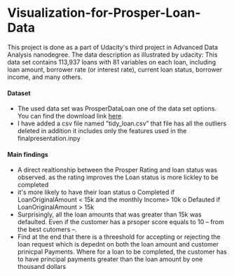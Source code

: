 # Visualization-for-Prosper-Loan-Data
This project is done as a part of Udacity's third project in Advanced Data Analysis nanodegree.  The data description as illustrated by udacity: This data set contains 113,937 loans with 81 variables on each loan, including loan amount, borrower rate (or interest rate), current loan status, borrower income, and many others. 


#### Dataset 
- The used data set was ProsperDataLoan one of the data set options. You can find the download 
link <a href="https://www.google.com/url?q=https://s3.amazonaws.com/udacity-hosted-downloads/ud651/prosperLoanData.csv&amp;sa=D&amp;ust=1581581520570000">here</a>. 
- I have added a csv file named ”tidy_loan.csv” that file has all the 
outliers deleted in addition it includes only the features used in the finalpresentation.inpy 

 

#### Main findings  
- A direct realtionship between the Prosper Rating and loan status was observed. as the rating 
improves the Loan status is more lickley to be completed 
- it's more likely to have their loan status 
o Completed if LoanOriginalAmount < 15k and the monthly Income> 10k 
o Defauted if LoanOriginalAmount > 15k 
- Surprisingly, all the loan amounts that was greater than 15k was defaulted. Even if the 
customer has a prsoper score equals to 10 – from the best cutomers –. 
- Find at the end that there is a threeshold for accepting or rejecting the loan request which is 
depednt on both the loan amount and customer prinicpal Payments. Where for a loan to be 
completed, the customer has to have principal payments greater than the loan amount by 
one thousand dollars   



